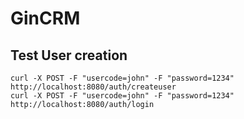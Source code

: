 # GinCRM

## Test User creation
```
curl -X POST -F "usercode=john" -F "password=1234" http://localhost:8080/auth/createuser
curl -X POST -F "usercode=john" -F "password=1234" http://localhost:8080/auth/login
```

